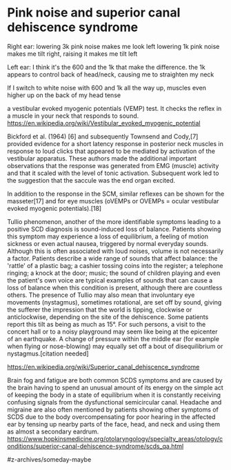 # Pink noise and superior canal dehiscence syndrome
Right ear: 
lowering 3k pink noise makes me look left
lowering 1k pink noise makes me tilt right, raising it makes me tilt left

Left ear: I think it's the 600 and the 1k that make the difference. 
the 1k appears to control back of head/neck, causing me to straighten my neck

If I switch to white noise with 600 and 1k all the way up, muscles even higher up on the back of my head tense




a vestibular evoked myogenic potentials (VEMP) test. It checks the reflex in a muscle in your neck that responds to sound.
https://en.wikipedia.org/wiki/Vestibular_evoked_myogenic_potential

Bickford et al. (1964) [6] and subsequently Townsend and Cody,[7] provided evidence for a short latency response in posterior neck muscles in response to loud clicks that appeared to be mediated by activation of the vestibular apparatus. These authors made the additional important observations that the response was generated from EMG (muscle) activity and that it scaled with the level of tonic activation. Subsequent work led to the suggestion that the saccule was the end organ excited. 

In addition to the response in the SCM, similar reflexes can be shown for the masseter[17] and for eye muscles (oVEMPs or OVEMPs = ocular vestibular evoked myogenic potentials).[18]


Tullio phenomenon, another of the more identifiable symptoms leading to a positive SCD diagnosis is sound-induced loss of balance. Patients showing this symptom may experience a loss of equilibrium, a feeling of motion sickness or even actual nausea, triggered by normal everyday sounds. Although this is often associated with loud noises, volume is not necessarily a factor. Patients describe a wide range of sounds that affect balance: the 'rattle' of a plastic bag; a cashier tossing coins into the register; a telephone ringing; a knock at the door; music; the sound of children playing and even the patient's own voice are typical examples of sounds that can cause a loss of balance when this condition is present, although there are countless others. The presence of Tullio may also mean that involuntary eye movements (nystagmus), sometimes rotational, are set off by sound, giving the sufferer the impression that the world is tipping, clockwise or anticlockwise, depending on the site of the dehiscence. Some patients report this tilt as being as much as 15°. For such persons, a visit to the concert hall or to a noisy playground may seem like being at the epicenter of an earthquake. A change of pressure within the middle ear (for example when flying or nose-blowing) may equally set off a bout of disequilibrium or nystagmus.[citation needed]

https://en.wikipedia.org/wiki/Superior_canal_dehiscence_syndrome

Brain fog and fatigue are both common SCDS symptoms and are caused by the brain having to spend an unusual amount of its energy on the simple act of keeping the body in a state of equilibrium when it is constantly receiving confusing signals from the dysfunctional semicircular canal.
Headache and migraine are also often mentioned by patients showing other symptoms of SCDS due to the body overcompensating for poor hearing in the affected ear by tensing up nearby parts of the face, head, and neck and using them as almost a secondary eardrum.
https://www.hopkinsmedicine.org/otolaryngology/specialty_areas/otology/conditions/superior-canal-dehiscence-syndrome/scds_qa.html


#z-archives/someday-maybe